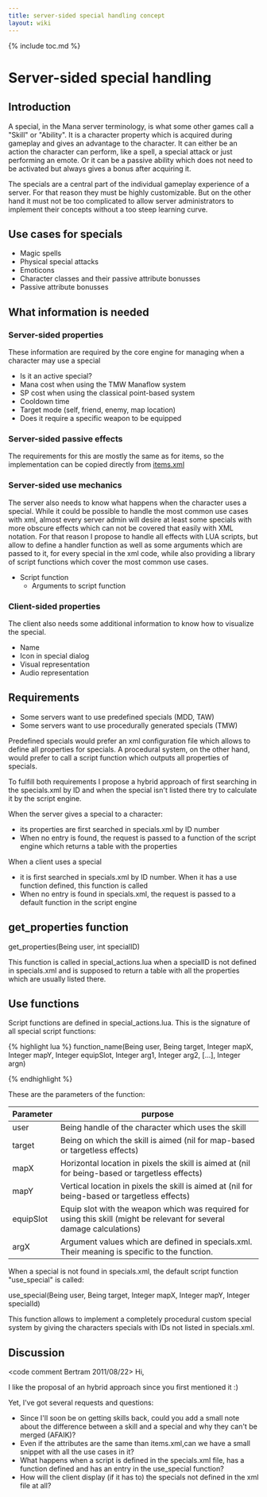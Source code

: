 ```yaml
---
title: server-sided special handling concept
layout: wiki
---
```

{% include toc.md %}
#  Server-sided special handling

##  Introduction

A special, in the Mana server terminology, is what some other games call a "Skill" or "Ability". It is a character property which is acquired during gameplay and gives an advantage to the character. It can either be an action the character can perform, like a spell, a special attack or just performing an emote. Or it can be a passive ability which does not need to be activated but always gives a bonus after acquiring it.

The specials are a central part of the individual gameplay experience of a server. For that reason they must be highly customizable. But on the other hand it must not be too complicated to allow server administrators to implement their concepts without a too steep learning curve.

##  Use cases for specials
 * Magic spells
 * Physical special attacks
 * Emoticons
 * Character classes and their passive attribute bonusses
 * Passive attribute bonusses

##  What information is needed

###  Server-sided properties
These information are required by the core engine for managing when a character may use a special

 * Is it an active special?
 * Mana cost when using the TMW Manaflow system
 * SP cost when using the classical point-based system
 * Cooldown time
 * Target mode (self, friend, enemy, map location)
 * Does it require a specific weapon to be equipped

###  Server-sided passive effects
The requirements for this are mostly the same as for items, so the implementation can be copied directly from [items.xml](items.xml.html)

###  Server-sided use mechanics
The server also needs to know what happens when the character uses a special. While it could be possible to handle the most common use cases with xml, almost every server admin will desire at least some specials with more obscure effects which can not be covered that easily with XML notation. For that reason I propose to handle all effects with LUA scripts, but allow to define a handler function as well as some arguments which are passed to it, for every special in the xml code, while also providing a library of script functions which cover the most common use cases.

 * Script function
    * Arguments to script function

###  Client-sided properties
The client also needs some additional information to know how to visualize the special.

 * Name
 * Icon in special dialog
 * Visual representation
 * Audio representation

##  Requirements
 * Some servers want to use predefined specials (MDD, TAW)
 * Some servers want to use procedurally generated specials (TMW)

Predefined specials would prefer an xml configuration file which allows to define all properties for specials. A procedural system, on the other hand, would prefer to call a script function which outputs all properties of specials.

To fulfill both requirements I propose a hybrid approach of first searching in the specials.xml by ID and when the special isn't listed there try to calculate it by the script engine.

When the server gives a special to a character:
  - its properties are first searched in specials.xml by ID number
  - When no entry is found, the request is passed to a function of the script engine which returns a table with the properties

When a client uses a special
  - it is first searched in specials.xml by ID number. When it has a use function defined, this function is called
  - When no entry is found in specials.xml, the request is passed to a default function in the script engine

##  get_properties function
  get_properties(Being user, int specialID)

This function is called in special_actions.lua when a specialID is not defined in specials.xml and is supposed to return a table with all the properties which are usually listed there.

##  Use functions
Script functions are defined in special_actions.lua. This is the signature of all special script functions:

{% highlight lua %}
function_name(Being user, Being target, Integer mapX, Integer mapY, Integer equipSlot, Integer arg1, Integer arg2, [...], Integer argn)

{% endhighlight %}

These are the parameters of the function:
<table class="table table-bordered table-hover" markdown="1">
    <thead>
        <tr>
            <th>Parameter</th>
            <th>purpose</th>
        </tr>
    </thead>
    <tbody>
        <tr>
            <td>user</td>
            <td>Being handle of the character which uses the skill</td>
        </tr>
        <tr>
            <td>target</td>
            <td>Being on which the skill is aimed (nil for map-based or targetless effects)</td>
        </tr>
        <tr>
            <td>mapX</td>
            <td>Horizontal location in pixels the skill is aimed at (nil for being-based or targetless effects)</td>
        </tr>
        <tr>
            <td>mapY</td>
            <td>Vertical location in pixels the skill is aimed at (nil for being-based or targetless effects)</td>
        </tr>
        <tr>
            <td>equipSlot</td>
            <td>Equip slot with the weapon which was required for using this skill (might be relevant for several damage calculations)</td>
        </tr>
        <tr>
            <td>argX</td>
            <td>Argument values which are defined in specials.xml. Their meaning is specific to the function.</td>
        </tr>
    </tbody>
</table>

When a special is not found in specials.xml, the default script function "use_special" is called:

  use_special(Being user, Being target, Integer mapX, Integer mapY, Integer specialId)

This function allows to implement a completely procedural custom special system by giving the characters specials with IDs not listed in specials.xml.

##  Discussion

&lt;code comment Bertram 2011/08/22&gt;
Hi,

I like the proposal of an hybrid approach since you first mentioned it :)

Yet, I've got several requests and questions:
- Since I'll soon be on getting skills back, could you add a small note about the difference between a skill and a special and why they can't be merged (AFAIK)?
- Even if the attributes are the same than items.xml,can we have a small snippet with all the use cases in it?
- What happens when a script is defined in the specials.xml file, has a function defined and has an entry in the use_special function?
- How will the client display (if it has to) the specials not defined in the xml file at all?

